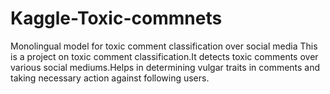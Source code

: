 # Kaggle-Toxic-commnets
Monolingual model for toxic comment classification over social media
This is a project on toxic comment classification.It detects toxic comments over various social mediums.Helps in determining vulgar traits in comments and taking 
necessary action against following users.
